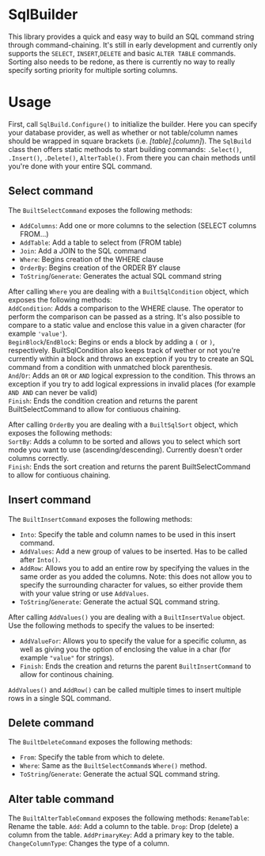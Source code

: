 # SqlBuilder  
This library provides a quick and easy way to build an SQL command string through command-chaining. It's still in early development and currently only supports the `SELECT`, `INSERT`,`DELETE` and basic `ALTER TABLE` commands. Sorting also needs to be redone, as there is currently no way to really specify sorting priority for multiple sorting columns.  

# Usage  
First, call `SqlBuild.Configure()` to initialize the builder. Here you can specify your database provider, as well as whether or not table/column names should be wrapped in square brackets (i.e. *[table].[column]*).
The `SqlBuild` class then offers static methods to start building commands: `.Select()`, `.Insert()`, `.Delete()`, `AlterTable()`. From there you can chain methods until you're done with your entire SQL command.

## Select command
The `BuiltSelectCommand` exposes the following methods:

* `AddColumns`: Add one or more columns to the selection (SELECT columns FROM...)
* `AddTable`: Add a table to select from (FROM table)
* `Join`: Add a JOIN to the SQL command
* `Where`: Begins creation of the WHERE clause
* `OrderBy`: Begins creation of the ORDER BY clause
* `ToString`/`Generate`: Generates the actual SQL command string

After calling `Where` you are dealing with a `BuiltSqlCondition` object, which exposes the following methods:  
`AddCondition`: Adds a comparison to the WHERE clause. The operator to perform the comparison can be passed as a string. It's also possible to compare to a static value and enclose this value in a given character (for example `'value'`).  
`BeginBlock`/`EndBlock`: Begins or ends a block by adding a `(` or `)`, respectively. BuiltSqlCondition also keeps track of wether or not you're currently within a block and throws an exception if you try to create an SQL command from a condition with unmatched block parenthesis.  
`And`/`Or`: Adds an `OR` or `AND` logical expression to the condition. This throws an exception if you try to add logical expressions in invalid places (for example `AND AND` can never be valid)  
`Finish`: Ends the condition creation and returns the parent BuiltSelectCommand to allow for contiuous chaining.  

After calling `OrderBy` you are dealing with a `BuiltSqlSort` object, which exposes the following methods:  
`SortBy`: Adds a column to be sorted and allows you to select which sort mode you want to use (ascending/descending). Currently doesn't order columns correctly.  
`Finish`: Ends the sort creation and returns the parent BuiltSelectCommand to allow for contiuous chaining.  

## Insert command
The `BuiltInsertCommand` exposes the following methods:
* `Into`: Specify the table and column names to be used in this insert command.
* `AddValues`: Add a new group of values to be inserted. Has to be called after `Into()`.
* `AddRow`: Allows you to add an entire row by specifying the values in the same order as you added the columns. Note: this does not allow you to specify the surrounding character for values, so either provide them with your value string or use `AddValues`.
* `ToString`/`Generate`: Generate the actual SQL command string.

After calling `AddValues()` you are dealing with a `BuiltInsertValue` object. Use the following methods to specify the values to be inserted:
* `AddValueFor`: Allows you to specify the value for a specific column, as well as giving you the option of enclosing the value in a char (for example `"value"` for strings).
* `Finish`: Ends the creation and returns the parent `BuiltInsertCommand` to allow for continous chaining.

`AddValues()` and `AddRow()` can be called multiple times to insert multiple rows in a single SQL command.
## Delete command
The `BuiltDeleteCommand` exposes the following methods:
* `From`: Specify the table from which to delete.
* `Where`: Same as the `BuiltSelectCommand`s `Where()` method.
* `ToString`/`Generate`: Generate the actual SQL command string.

## Alter table command
The `BuiltAlterTableCommand` exposes the following methods:
`RenameTable`: Rename the table.
`Add`: Add a column to the table.
`Drop`: Drop (delete) a column from the table.
`AddPrimaryKey`: Add a primary key to the table.
`ChangeColumnType`: Changes the type of a column.